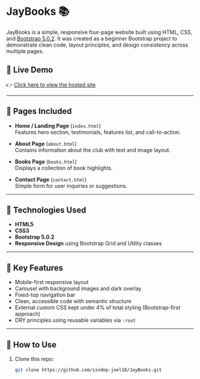 # JayBooks 📚

JayBooks is a simple, responsive four-page website built using HTML, CSS, and [Bootstrap 5.0.2](https://getbootstrap.com/docs/5.0/getting-started/introduction/). It was created as a beginner Bootstrap project to demonstrate clean code, layout principles, and design consistency across multiple pages.

## 🔗 Live Demo

👉 [Click here to view the hosted site](https://sindep-joel18.github.io/JayBooks/)

---

## 📄 Pages Included

- **Home / Landing Page** (`index.html`)  
  Features hero section, testimonials, features list, and call-to-action.

- **About Page** (`about.html`)  
  Contains information about the club with text and image layout.

- **Books Page** (`books.html`)  
  Displays a collection of book highlights.

- **Contact Page** (`contact.html`)  
  Simple form for user inquiries or suggestions.

---

## 🚀 Technologies Used

- **HTML5**
- **CSS3**
- **Bootstrap 5.0.2**
- **Responsive Design** using Bootstrap Grid and Utility classes

---

## 🎯 Key Features

- Mobile-first responsive layout
- Carousel with background images and dark overlay
- Fixed-top navigation bar
- Clean, accessible code with semantic structure
- External custom CSS kept under 4% of total styling (Bootstrap-first approach)
- DRY principles using reusable variables via `:root`

---

## 📝 How to Use

1. Clone this repo:
   ```bash
   git clone https://github.com/sindep-joel18/JayBooks.git

